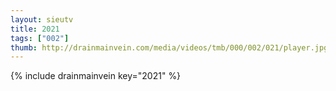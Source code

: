 ```yaml
--- 
layout: sieutv
title: 2021
tags: ["002"]
thumb: http://drainmainvein.com/media/videos/tmb/000/002/021/player.jpg
---
```

{% include drainmainvein key="2021" %} 
